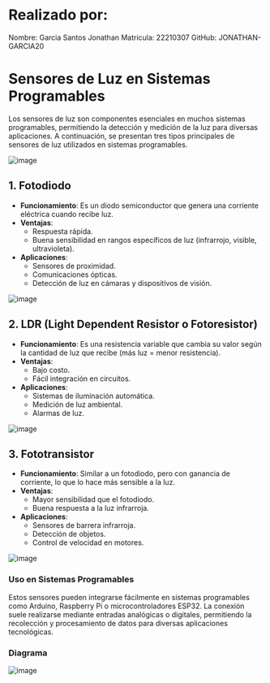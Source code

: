 # Realizado por:
Nombre: Garcia Santos Jonathan 
Matricula: 22210307
GitHub: JONATHAN-GARCIA20

# Sensores de Luz en Sistemas Programables

Los sensores de luz son componentes esenciales en muchos sistemas programables, permitiendo la detección y medición de la luz para diversas aplicaciones. A continuación, se presentan tres tipos principales de sensores de luz utilizados en sistemas programables.

![image](https://github.com/user-attachments/assets/cbfdf96f-b5b0-4b64-a360-05a6338f4c28)

## 1. Fotodiodo
- **Funcionamiento**: Es un diodo semiconductor que genera una corriente eléctrica cuando recibe luz.
- **Ventajas**: 
  - Respuesta rápida.
  - Buena sensibilidad en rangos específicos de luz (infrarrojo, visible, ultravioleta).
- **Aplicaciones**:
  - Sensores de proximidad.
  - Comunicaciones ópticas.
  - Detección de luz en cámaras y dispositivos de visión.

![image](https://github.com/user-attachments/assets/3dc49eac-96ba-4ffb-8808-bccaa473adf3)


## 2. LDR (Light Dependent Resistor o Fotoresistor)
- **Funcionamiento**: Es una resistencia variable que cambia su valor según la cantidad de luz que recibe (más luz = menor resistencia).
- **Ventajas**: 
  - Bajo costo.
  - Fácil integración en circuitos.
- **Aplicaciones**:
  - Sistemas de iluminación automática.
  - Medición de luz ambiental.
  - Alarmas de luz.

![image](https://github.com/user-attachments/assets/02eec006-fc6e-4ce3-8de1-8f53e7f15b4f)


## 3. Fototransistor
- **Funcionamiento**: Similar a un fotodiodo, pero con ganancia de corriente, lo que lo hace más sensible a la luz.
- **Ventajas**: 
  - Mayor sensibilidad que el fotodiodo.
  - Buena respuesta a la luz infrarroja.
- **Aplicaciones**:
  - Sensores de barrera infrarroja.
  - Detección de objetos.
  - Control de velocidad en motores.
 
![image](https://github.com/user-attachments/assets/9bb065df-7d02-45b0-ba18-137565622d32)


### Uso en Sistemas Programables
Estos sensores pueden integrarse fácilmente en sistemas programables como Arduino, Raspberry Pi o microcontroladores ESP32. La conexión suele realizarse mediante entradas analógicas o digitales, permitiendo la recolección y procesamiento de datos para diversas aplicaciones tecnológicas.

### Diagrama
![image](https://github.com/user-attachments/assets/da73c081-f2d1-46bd-80a3-d109c9ec712a)


